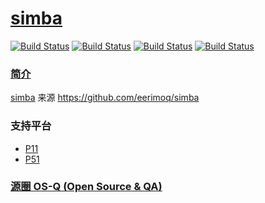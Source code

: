 ﻿# [simba](https://github.com/OS-Q/simba)

[![Build Status](https://github.com/OS-Q/simba/workflows/ubuntu/badge.svg)](https://github.com/OS-Q/simba/actions/workflows/ubuntu.yml)
[![Build Status](https://travis-ci.com/OS-Q/simba.svg?branch=master)](https://travis-ci.com/OS-Q/simba)
[![Build Status](https://cloud.drone.io/api/badges/OS-Q/simba/status.svg)](https://cloud.drone.io/OS-Q/simba)
[![Build Status](https://circleci.com/gh/OS-Q/simba.svg?style=svg)](https://circleci.com/gh/OS-Q/simba)
### [简介](https://github.com/OS-Q/simba/wiki)

[simba](https://github.com/OS-Q/simba) 来源 https://github.com/eerimoq/simba


### 支持平台

* [P11](https://github.com/OS-Q/P11)
* [P51](https://github.com/OS-Q/P51)

### [源圈 OS-Q (Open Source & QA) ](http://www.OS-Q.com)
